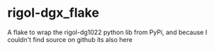 # rigol-dgx_flake
A flake to wrap the rigol-dg1022 python lib from PyPi, and because I couldn't find source on github its also here
